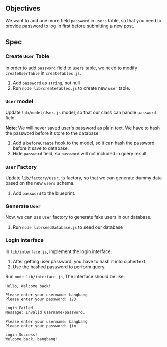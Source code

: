 ## Objectives

We want to add one more field `password` in `users` table, so that you need to provide password to log in first before submitting a new post.

## Spec

### Create `User` Table
In order to add `password` field to `users` table, we need to modify `createUserTable` in `createTables.js`.
1. Add `password` as `string`, not null
2. Run `node lib/createTables.js` to create new `user` table.

### `User` model
Update `lib/model/User.js` model, so that our class can handle `password` field.

**Note**: We will never saved user's password as plain text. We have to hash the password before it store to the database.
1. Add a `beforeCreate` hook to the model, so it can hash the password before it save to database.
2. Hide `password` field, so `password` will not included in query result.

### `User` Factory
Update `lib/factory/user.js` factory, so that we can generate dummy data based on the new `users` schema.
1. Add `password` to the blueprint.

### Generate `User`
Now, we can use `User` factory to generate fake users in our database.
1. Run `node lib/seedDatabase.js` to seed our database

### Login interface

In `lib/interface.js`, implement the login interface.
1. After getting user password, you have to hash it into ciphertext.
2. Use the hashed password to perform query.

Run `node lib/interface.js`, The interface should be like:

```
Hello, Welcome back!

Please enter your username: bangbang
Please enter your password: 123

Login Failed!
Message: Invalid username/password.

Please enter your username: bangbang
Please enter your password: jim

Login Success!
Welcome back, bangbang!
```
